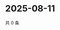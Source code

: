 # 2025-08-11

共 0 条

<!-- BEGIN ZHIHUQUESTIONS -->
<!-- 最后更新时间 Mon Aug 11 2025 17:18:01 GMT+0800 (China Standard Time) -->

<!-- END ZHIHUQUESTIONS -->
